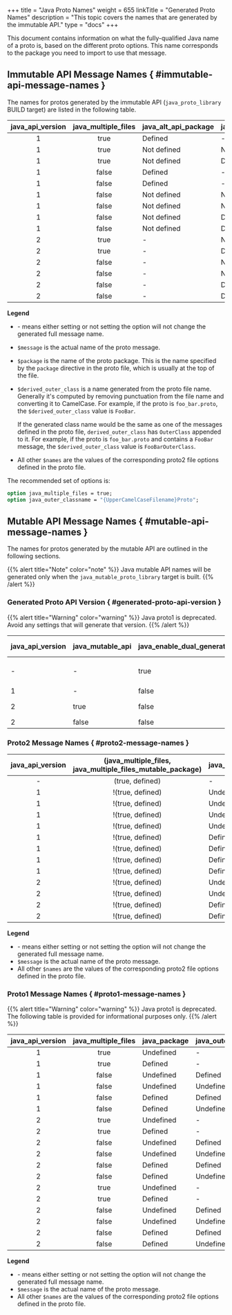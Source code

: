 +++
title = "Java Proto Names"
weight = 655
linkTitle = "Generated Proto Names"
description = "This topic covers the names that are generated by the immutable API."
type = "docs"
+++

This document contains information on what the fully-qualified Java name of a
proto is, based on the different proto options. This name corresponds to the
package you need to import to use that message.

## Immutable API Message Names { #immutable-api-message-names }

The names for protos generated by the immutable API (`java_proto_library` BUILD
target) are listed in the following table.

java_api_version | java_multiple_files | java_alt_api_package | java_package | java_outer_classname | Generated full message name
:--------------: | :-----------------: | -------------------- | ------------ | -------------------- | ---------------------------
1                | true                | Defined              | -            |                      | `$java_alt_api_package.$message`
1                | true                | Not defined          | Not defined  |                      | `com.google.protos.$package.proto2api.$message`
1                | true                | Not defined          | Defined      |                      | `$java_package.proto2api.$message`
1                | false               | Defined              | -            | Not defined          | `$java_alt_api_package.$derived_outer_class.$message`
1                | false               | Defined              | -            | Defined              | `$java_alt_api_package.$java_outer_classname.$message`
1                | false               | Not defined          | Not defined  | Not defined          | `com.google.protos.$package.proto2api.$derived_outer_class.$message`
1                | false               | Not defined          | Not defined  | Defined              | `com.google.protos.$package.proto2api.$java_outer_classname.$message`
1                | false               | Not defined          | Defined      | Not defined          | `$java_package.proto2api.$derived_outer_class.$message`
1                | false               | Not defined          | Defined      | Defined              | `$java_package.proto2api.$java_outer_classname.$message`
2                | true                | -                    | Not defined  | -                    | `com.google.protos.$package.$message`
2                | true                | -                    | Defined      | -                    | `$java_package.$message`
2                | false               | -                    | Not defined  | Not defined          | `com.google.protos.$package.$derived_outer_class.$message`
2                | false               | -                    | Not defined  | Defined              | `com.google.protos.$package.$java_outer_classname.$message`
2                | false               | -                    | Defined      | Not defined          | `$java_package.$derived_outer_class.$message`
2                | false               | -                    | Defined      | Defined              | `$java_package.$java_outer_classname.$message`

**Legend**

*   \- means either setting or not setting the option will not change the
    generated full message name.
*   `$message` is the actual name of the proto message.
*   `$package` is the name of the proto package. This is the name specified by
    the `package` directive in the proto file, which is usually at the top of
    the file.
*   `$derived_outer_class` is a name generated from the proto file name.
    Generally it's computed by removing punctuation from the file name and
    converting it to CamelCase. For example, if the proto is `foo_bar.proto`,
    the `$derived_outer_class` value is `FooBar`.

    If the generated class name would be the same as one of the messages defined
    in the proto file, `derived_outer_class` has `OuterClass` appended to it.
    For example, if the proto is `foo_bar.proto` and contains a `FooBar`
    message, the `$derived_outer_class` value is `FooBarOuterClass`.

*   All other `$names` are the values of the corresponding proto2 file options
    defined in the proto file.

The recommended set of options is:

```proto
option java_multiple_files = true;
option java_outer_classname = "{UpperCamelCaseFilename}Proto";
```

## Mutable API Message Names { #mutable-api-message-names }

The names for protos generated by the mutable API are outlined in the following
sections.

{{% alert title="Note" color="note" %}}
Java mutable API names will be generated only when the
`java_mutable_proto_library` target is built.
{{% /alert %}}

### Generated Proto API Version { #generated-proto-api-version }

{{% alert title="Warning" color="warning" %}} Java
proto1 is deprecated. Avoid any settings that will generate that version.
{{% /alert %}}

java_api_version | java_mutable_api | java_enable_dual_generate_mutable_api | API version
---------------- | ---------------- | ------------------------------------- | -----------
\-               | -                | true                                  | proto1, proto2 mutable
1                | -                | false                                 | proto1
2                | true             | false                                 | proto2 mutable
2                | false            | false                                 | proto1

### Proto2 Message Names { #proto2-message-names }

java_api_version | (java_multiple_files, java_multiple_files_mutable_package) | java_package | java_outer_classname | java_alt_api_package | Proto2 Mutable message name
:--------------: | :--------------------------------------------------------: | ------------ | -------------------- | -------------------- | ---------------------------
\-               | (true, defined)                                            | -            | -                    | -                    | `$java_multiple_files_mutable_package.$message`
1                | !(true, defined)                                           | Undefined    | Undefined            | Undefined            | `com.google.protos.$package.proto2api.Mutable$Filename.$message`
1                | !(true, defined)                                           | Undefined    | Undefined            | Defined              | `$java_alt_api_package.Mutable$Filename.$message`
1                | !(true, defined)                                           | Undefined    | Defined              | Undefined            | `com.google.protos.$package.proto2api.Mutable$java_outer_classname.$message`
1                | !(true, defined)                                           | Undefined    | Defined              | Defined              | `$java_alt_api_package.Mutable$java_outer_classname.$message`
1                | !(true, defined)                                           | Defined      | Undefined            | Undefined            | `$java_package.proto2api.Mutable$Filename.$message`
1                | !(true, defined)                                           | Defined      | Undefined            | Defined              | `$java_alt_api_package.Mutable$Filename.$message`
1                | !(true, defined)                                           | Defined      | Defined              | Undefined            | `$java_package.proto2api.Mutable$java_outer_classname.$message`
1                | !(true, defined)                                           | Defined      | Defined              | Defined              | `$java_alt_api_package.Mutable$java_outer_classname.$message`
2                | !(true, defined)                                           | Undefined    | Undefined            | -                    | `com.google.protos.$package.Mutable$Filename.$message`
2                | !(true, defined)                                           | Undefined    | Defined              | -                    | `com.google.protos.$package..Mutable$java_outer_classname.$message`
2                | !(true, defined)                                           | Defined      | Undefined            | -                    | `$java_package.Mutable$Filename.$message`
2                | !(true, defined)                                           | Defined      | Defined              | -                    | `$java_package.Mutable$java_outer_classname.$message`

**Legend**

*   \- means either setting or not setting the option will not change the
    generated full message name.
*   `$message` is the actual name of the proto message.
*   All other `$names` are the values of the corresponding proto2 file options
    defined in the proto file.

### Proto1 Message Names { #proto1-message-names }

{{% alert title="Warning" color="warning" %}} Java
proto1 is deprecated. The following table is provided for informational purposes
only. {{% /alert %}}

java_api_version | java_multiple_files | java_package | java_outer_classname | java_alt_api_package | Proto1 message name
:--------------: | :-----------------: | ------------ | -------------------- | -------------------- | -------------------
1                | true                | Undefined    | -                    | -                    | `com.google.protos.$package.$message`
1                | true                | Defined      | -                    | -                    | `$java_package.$message`
1                | false               | Undefined    | Defined              | -                    | `com.google.protos.$package.$java_outer_class.$message`
1                | false               | Undefined    | Undefined            | -                    | `com.google.protos.$package.$message`
1                | false               | Defined      | Defined              | -                    | `$java_package.$java_outer_class.$message`
1                | false               | Defined      | Undefined            | -                    | `$java_package.$message`
2                | true                | Undefined    | -                    | Undefined            | `com.google.protos.$package.proto1api.$message`
2                | true                | Defined      | -                    | Undefined            | `$java_package.proto1api.$message`
2                | false               | Undefined    | Defined              | Undefined            | `com.google.protos.$package.proto1api.$java_outer_class.$message`
2                | false               | Undefined    | Undefined            | Undefined            | `com.google.protos.$package.proto1api.$message`
2                | false               | Defined      | Defined              | Undefined            | `$java_package.proto1api.$java_outer_class.$message`
2                | false               | Defined      | Undefined            | Undefined            | `$java_package.proto1api.$message`
2                | true                | Undefined    | -                    | Defined              | `com.google.protos.$package.$java_alt_api_package.$message`
2                | true                | Defined      | -                    | Defined              | `$java_package.$java_alt_api_package.$message`
2                | false               | Undefined    | Defined              | Defined              | `com.google.protos.$package.$java_alt_api_package.$java_outer_class.$message`
2                | false               | Undefined    | Undefined            | Defined              | `com.google.protos.$package.$java_alt_api_package.$message`
2                | false               | Defined      | Defined              | Defined              | `$java_package.$java_alt_api_package.$java_outer_class.$message`
2                | false               | Defined      | Undefined            | Defined              | `$java_package.$java_alt_api_package.$message`

**Legend**

*   \- means either setting or not setting the option will not change the
    generated full message name.
*   `$message` is the actual name of the proto message.
*   All other `$names` are the values of the corresponding proto2 file options
    defined in the proto file.
